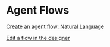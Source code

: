 # Agent Flows

[Create an agent flow: Natural Language](https://learn.microsoft.com/en-us/training/modules/use-agent-flows/exercise-create-agent-flow-natural-language)

[Edit a flow in the designer](https://learn.microsoft.com/en-us/training/modules/use-agent-flows/exercise-edit-flow-designer)

